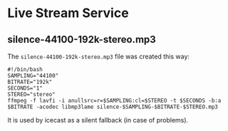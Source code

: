 # Live Stream Service

## silence-44100-192k-stereo.mp3

The `silence-44100-192k-stereo.mp3` file was created this way:
 
```
#!/bin/bash
SAMPLING="44100"
BITRATE="192k"
SECONDS="1"
STEREO="stereo"
ffmpeg -f lavfi -i anullsrc=r=$SAMPLING:cl=$STEREO -t $SECONDS -b:a $BITRATE -acodec libmp3lame silence-$SAMPLING-$BITRATE-$STEREO.mp3
```

It is used by icecast as a silent fallback (in case of problems).


